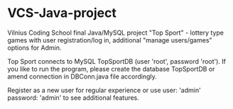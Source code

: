 # VCS-Java-project
Vilnius Coding School final Java/MySQL project "Top Sport" - lottery type games with user registration/log in, additional "manage users/games" options for Admin.

Top Sport connects to MySQL TopSportDB (user 'root', password 'root'). If you like to run the program, please create the database TopSportDB or amend connection in DBConn.java file accordingly.

Register as a new user for regular experience or use user: 'admin' password: 'admin' to see additional features. 
